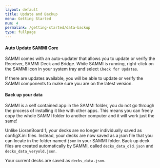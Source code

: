 ```yaml
---
layout: default
title: Update and Backup
menu: Getting Started
num: 4
permalink: /getting-started/data-backup
type: fullpage
---
```


#### Auto Update SAMMI Core
SAMMI comes with an auto-updater that allows you to update or verify the Receiver, SAMMI Deck and Bridge. While SAMMI is running, right-click on the SAMMI icon in your system tray and select `Check for Updates`. 

If there are updates available, you will be able to update or verify the SAMMI components to make sure you are on the latest version. 

#### Back up your data
SAMMI is a self contained app in the SAMMI folder, you do not go through the process of installing it like with other apps.
This means you can freely copy the whole SAMMI folder to another computer and it will work just the same!

Unlike LioranBoard 1, your decks are no longer individually saved as configX.ini files. Instead, your decks are now saved as a json file that you can locate in the folder named `json` in your SAMMI folder. Back up deck files are created automatically by SAMMI, called `decks_data_old.json` and `decks_data_veryold.json`. 

Your current decks are saved as `decks_data.json`. 



